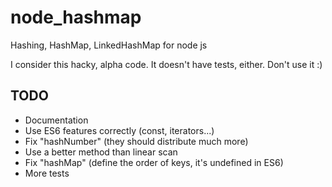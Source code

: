 # node_hashmap
Hashing, HashMap, LinkedHashMap for node js

I consider this hacky, alpha code. It doesn't have tests, either. Don't use it :)

## TODO
 - Documentation
 - Use ES6 features correctly (const, iterators...)
 - Fix "hashNumber" (they should distribute much more)
 - Use a better method than linear scan
 - Fix "hashMap" (define the order of keys, it's undefined in ES6)
 - More tests


